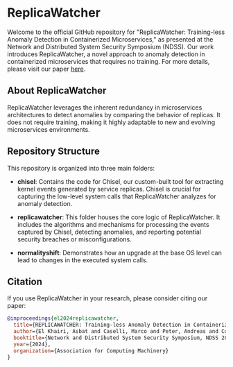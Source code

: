 # ReplicaWatcher

Welcome to the official GitHub repository for "ReplicaWatcher: Training-less Anomaly Detection in Containerized Microservices," as presented at the Network and Distributed System Security Symposium (NDSS).
Our work introduces ReplicaWatcher, a novel approach to anomaly detection in containerized microservices that requires no training. For more details, please visit our paper [here](https://www.ndss-symposium.org/ndss-paper/replicawatcher-training-less-anomaly-detection-in-containerized-microservices/?_sm_au_=iVVZpt77RHn4jNqr41Vp8K0W0RcLq).

## About ReplicaWatcher

ReplicaWatcher leverages the inherent redundancy in microservices architectures to detect anomalies by comparing the behavior of replicas. It does not require training, making it highly adaptable to new and evolving microservices environments.

## Repository Structure

This repository is organized into three main folders:

- **chisel**: Contains the code for Chisel, our custom-built tool for extracting kernel events generated by service replicas. Chisel is crucial for capturing the low-level system calls that ReplicaWatcher analyzes for anomaly detection.

- **replicawatcher**: This folder houses the core logic of ReplicaWatcher. It includes the algorithms and mechanisms for processing the events captured by Chisel, detecting anomalies, and reporting potential security breaches or misconfigurations.

- **normalityshift**: Demonstrates how an upgrade at the base OS level can lead to changes in the executed system calls. 

## Citation

If you use ReplicaWatcher in your research, please consider citing our paper:

```bibtex
@inproceedings{el2024replicawatcher,
  title={REPLICAWATCHER: Training-less Anomaly Detection in Containerized Microservices},
  author={El Khairi, Asbat and Caselli, Marco and Peter, Andreas and Continella, Andrea},
  booktitle={Network and Distributed System Security Symposium, NDSS 2023},
  year={2024},
  organization={Association for Computing Machinery}
}

